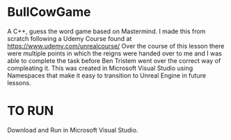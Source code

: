 # BullCowGame
A C++, guess the word game based on Mastermind.
I made this from scratch following a Udemy Course found at https://www.udemy.com/unrealcourse/
Over the course of this lesson there were multiple points in which the reigns were handed over to me and I was able to complete the task before Ben Tristem went over the correct way of compleating it.
This was created in Microsoft Visual Studio using Namespaces that make it easy to transition to Unreal Engine in future lessons. 

# TO RUN
  
  Download and Run in Microsoft Visual Studio. 

